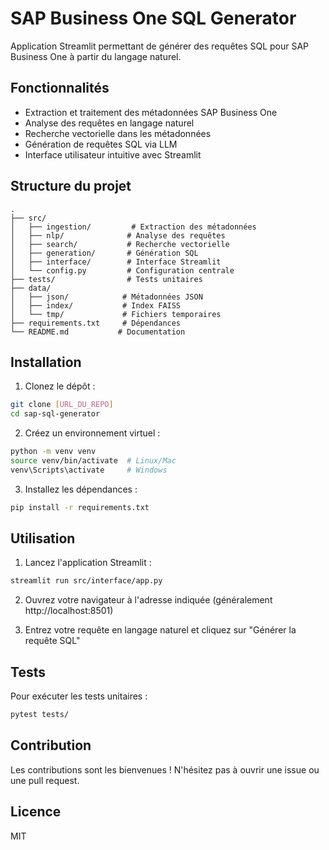 # SAP Business One SQL Generator

Application Streamlit permettant de générer des requêtes SQL pour SAP Business One à partir du langage naturel.

## Fonctionnalités

- Extraction et traitement des métadonnées SAP Business One
- Analyse des requêtes en langage naturel
- Recherche vectorielle dans les métadonnées
- Génération de requêtes SQL via LLM
- Interface utilisateur intuitive avec Streamlit

## Structure du projet

```
.
├── src/
│   ├── ingestion/         # Extraction des métadonnées
│   ├── nlp/              # Analyse des requêtes
│   ├── search/           # Recherche vectorielle
│   ├── generation/       # Génération SQL
│   ├── interface/        # Interface Streamlit
│   └── config.py         # Configuration centrale
├── tests/                # Tests unitaires
├── data/
│   ├── json/            # Métadonnées JSON
│   ├── index/           # Index FAISS
│   └── tmp/             # Fichiers temporaires
├── requirements.txt     # Dépendances
└── README.md           # Documentation
```

## Installation

1. Clonez le dépôt :
```bash
git clone [URL_DU_REPO]
cd sap-sql-generator
```

2. Créez un environnement virtuel :
```bash
python -m venv venv
source venv/bin/activate  # Linux/Mac
venv\Scripts\activate     # Windows
```

3. Installez les dépendances :
```bash
pip install -r requirements.txt
```

## Utilisation

1. Lancez l'application Streamlit :
```bash
streamlit run src/interface/app.py
```

2. Ouvrez votre navigateur à l'adresse indiquée (généralement http://localhost:8501)

3. Entrez votre requête en langage naturel et cliquez sur "Générer la requête SQL"

## Tests

Pour exécuter les tests unitaires :
```bash
pytest tests/
```

## Contribution

Les contributions sont les bienvenues ! N'hésitez pas à ouvrir une issue ou une pull request.

## Licence

MIT 